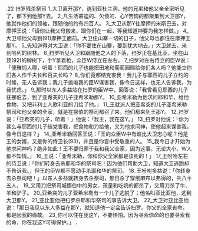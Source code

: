 .22 
扫罗残杀祭司 
1_大卫离开那Y，逃到亚杜兰洞。他的兄弟和他父亲全家听见了，都下到他那Y去。 2_凡生活窘迫的、欠债的、心Y苦恼的都聚集到大卫那Y，他就作他们的领袖，跟随他的约有四百人。 3_大卫从那Y往摩押的米斯巴去，对摩押王说：「请你让我父母搬来，跟你们在一起，等我知道神要为我怎样做。」 4_大卫领他父母到(91)摩押王面前。大卫住山寨一切的日子，他父母也都住在摩押王那Y。 5_先知迦得对大卫说：「你不要住在山寨，要到犹大地去。」大卫就去，来到哈列的树林。 
6_扫罗听见大卫和跟随他之人的下落，扫罗正在基比亚，坐在山顶(92)的柳树下，手Y拿着枪，众臣W侍立在左右。 7_扫罗对左右侍立的臣W说：「便雅悯人哪，听着！耶西的儿子也能把田地和葡萄园赐给你们各人吗？他能立你们各人作千夫长和百夫长吗？ 8_你们竟都结党害我！我儿子与耶西的儿子立约的时候，无人告诉我；我儿子挑唆我的臣W谋害我，像今日这样，也无人告诉我，为我忧虑。」 9_那时以东人多益站在扫罗的臣W中，回答说：「我曾看见耶西的儿子往挪伯去，到了亚希突的儿子亚希米勒那Y。 10_亚希米勒为他求问耶和华，给他食物，又把非利士人歌利亚的刀给了他。」 
11_王就派人把亚希突的儿子亚希米勒祭司和他父亲的全家，就是在挪伯的祭司都召了来，他们都来到王那Y。 12_扫罗说：「亚希突的儿子，听着！」他说：「我主，我在这Y。」 13_扫罗对他说：「你为甚么与耶西的儿子结党害我，把食物和刀给他，又为他求问神，使他起来谋害我，像今日这样？」 14_亚希米勒回答王说：「王的众臣W中有谁比大卫忠心呢？他是王的女婿，又是你的侍卫长(93)，并且是你宫中受敬重的人。 15_我今日才开始为他求问神吗？绝非如此！王不要归罪于我和我父全家，因为这事，无论大小，W人都不知情。」 16_王说：「亚希米勒，你和你父全家都是该死的！」 17_王吩咐左右的侍卫说：「你们转身去杀耶和华的祭司吧！因为他们帮助大卫，知道大卫逃跑却不告诉我。」但王的臣W都不愿动手杀耶和华的祭司。 18_王吩咐多益说：「你转身去杀祭司吧！」以东人多益就转身去杀祭司，那日杀了穿细麻布以弗得的，共八十五人， 19_又用刀把祭司城挪伯中的男女、孩童和吃奶的都杀了，又用刀杀了牛、羊和驴子。 
20_亚希突的儿子亚希米勒有一个儿子逃脱了；他名叫亚比亚他，逃到大卫那Y。 21_亚比亚他把扫罗杀耶和华祭司的事告诉大卫。 22_大卫对亚比亚他说：「那日我见以东人多益在那Y，就知道他一定会告诉扫罗。你父的全家丧命，都是因我的缘故。 23_你可以住在我这Y，不要惧怕。因为寻索你命的也要寻索我的命，你在我这Y可得保护。」 
 .